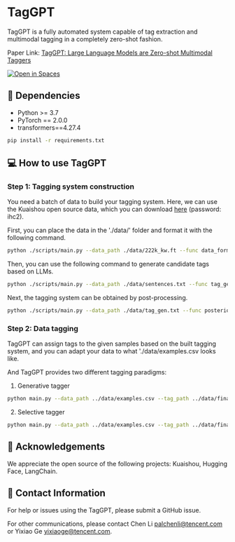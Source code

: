 # TagGPT
TagGPT is a fully automated system capable of tag extraction and multimodal tagging in a completely zero-shot fashion.


Paper Link: [TagGPT: Large Language Models are Zero-shot Multimodal Taggers](https://arxiv.org/abs/2304.03022)

<a src="https://img.shields.io/badge/%F0%9F%A4%97-Open%20in%20Spaces-blue" href="https://huggingface.co/spaces/TencentARC/TagGPT">
    <img src="https://img.shields.io/badge/%F0%9F%A4%97-Open%20in%20Spaces-blue" alt="Open in Spaces">
</a>

## 🔧 Dependencies

- Python >= 3.7
- PyTorch == 2.0.0
- transformers==4.27.4

```bash
pip install -r requirements.txt
```

## 💻 How to use TagGPT

### Step 1: Tagging system construction
You need a batch of data to build your tagging system.
Here, we can use the Kuaishou open source data, which you can download [here](https://pan.baidu.com/s/1v6x14o5K9IuM3A-IS29UoA?pwd=ihc2#list/path=%2F) (password: ihc2).

First, you can place the data in the './data/' folder and format it with the following command.
```bash
python ./scripts/main.py --data_path ./data/222k_kw.ft --func data_format
```

Then, you can use the following command to generate candidate tags based on LLMs.
```bash
python ./scripts/main.py --data_path ./data/sentences.txt --func tag_gen --openai_key "put your own key here" --gen_feq 5
```

Next, the tagging system can be obtained by post-processing.
```bash
python ./scripts/main.py --data_path ./data/tag_gen.txt --func posterior_process
```

### Step 2: Data tagging
TagGPT can assign tags to the given samples based on the built tagging system, and you can adapt your data to what './data/examples.csv looks like.

And TagGPT provides two different tagging paradigms:
1. Generative tagger

```bash
python main.py --data_path ../data/examples.csv --tag_path ../data/final_tags.csv --func selective_tagger --openai_key "put your own key here"
```
2. Selective tagger

```bash
python main.py --data_path ../data/examples.csv --tag_path ../data/final_tags.csv --func generative_tagger --openai_key "put your own key here"
```

## 🤗 Acknowledgements
We appreciate the open source of the following projects: Kuaishou, Hugging Face, LangChain. 

## 📧 Contact Information
For help or issues using the TagGPT, please submit a GitHub issue.

For other communications, please contact Chen Li [palchenli@tencent.com](palchenli@tencent.com) or Yixiao Ge [yixiaoge@tencent.com](yixiaoge@tencent.com).